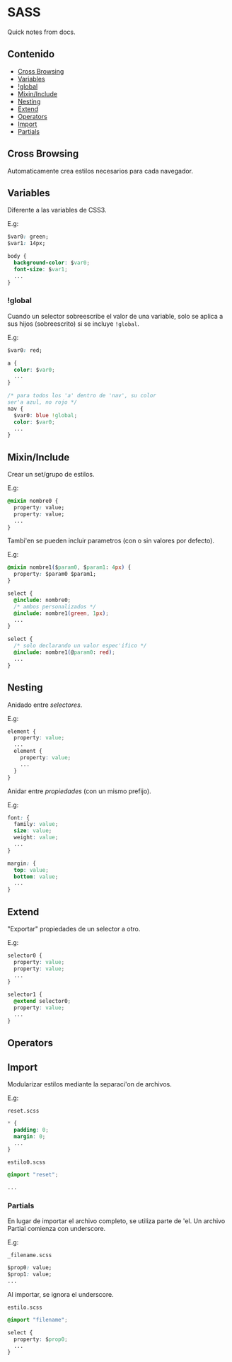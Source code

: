 # SASS

Quick notes from docs.

## Contenido

* [Cross Browsing](sass.md#Cross-Browsing)
* [Variables](sass.md#Variables)
* [!global](sass.md#!global)
* [Mixin/Include](sass.md#Mixin/Include)
* [Nesting](sass.md#Nesting)
* [Extend](sass.md#Extend)
* [Operators](sass.md#Operators)
* [Import](sass.md#Import)
* [Partials](sass.md#Partials)

## Cross Browsing

Automaticamente crea estilos necesarios para cada navegador.

## Variables

Diferente a las variables de CSS3.

E.g:

```css
$var0: green;
$var1: 14px;

body {
  background-color: $var0;
  font-size: $var1;
  ...
}
```

### !global

Cuando un selector sobreescribe el valor de una variable, solo se aplica a sus hijos \(sobreescrito\) si se incluye `!global`.

E.g:

```css
$var0: red;

a {
  color: $var0;
  ...
}

/* para todos los 'a' dentro de 'nav', su color
ser'a azul, no rojo */
nav {
  $var0: blue !global;
  color: $var0;
  ...
}
```

## Mixin/Include

Crear un set/grupo de estilos.

E.g:

```css
@mixin nombre0 {
  property: value;
  property: value;
  ...
}
```

Tambi'en se pueden incluir parametros \(con o sin valores por defecto\).

E.g:

```css
@mixin nombre1($param0, $param1: 4px) {
  property: $param0 $param1;
}

select {
  @include: nombre0;
  /* ambos personalizados */
  @include: nombre1(green, 1px);
  ...
}

select {
  /* solo declarando un valor espec'ifico */
  @include: nombre1(@param0: red);
  ...
}
```

## Nesting

Anidado entre _selectores_.

E.g:

```css
element {
  property: value;
  ...
  element {
    property: value;
    ...
  }
}
```

Anidar entre _propiedades_ \(con un mismo prefijo\).

E.g:

```css
font: {
  family: value;
  size: value;
  weight: value;
  ...
}

margin: {
  top: value;
  bottom: value;
  ...
}
```

## Extend

"Exportar" propiedades de un selector a otro.

E.g:

```css
selector0 {
  property: value;
  property: value;
  ...
}

selector1 {
  @extend selector0;
  property: value;
  ...
}
```

## Operators

## Import

Modularizar estilos mediante la separaci'on de archivos.

E.g:

`reset.scss`

```css
* {
  padding: 0;
  margin: 0;
  ...
}
```

`estilo0.scss`

```css
@import "reset";

...
```

### Partials

En lugar de importar el archivo completo, se utiliza parte de 'el. Un archivo Partial comienza con underscore.

E.g:

`_filename.scss`

```css
$prop0: value;
$prop1: value;
...
```

Al importar, se ignora el underscore.

`estilo.scss`

```css
@import "filename";

select {
  property: $prop0;
  ...
}
```

